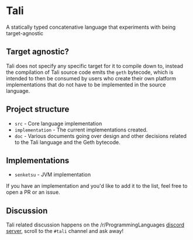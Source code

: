 # Tali

A statically typed concatenative language that experiments with being target-agnostic

## Target agnostic?

Tali does not specify any specific target for it to compile down to, instead the compilation of Tali source code emits the `geth` bytecode,
which is intended to then be consumed by users who create their own platform implementations that do not have to be implemented in the source language.

## Project structure

- `src` - Core language implementation
- `implementation` - The current implementations created.
- `doc` - Various documents going over design and other decisions related to the Tali language and the Geth bytecode.

## Implementations

- `senketsu` - JVM implementation

If you have an implementation and you'd like to add it to the list, feel free to open a PR or an issue.

## Discussion

Tali related discussion happens on the /r/ProgrammingLanguages [discord server](https://discord.gg/4Kjt3ZE), scroll to the `#tali` channel and ask away!
